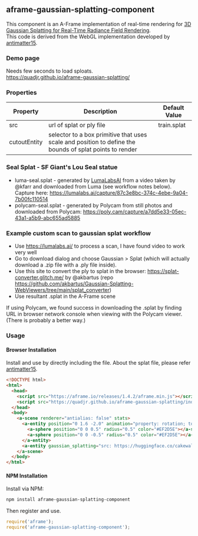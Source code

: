 ## aframe-gaussian-splatting-component

This component is an A-Frame implementation of real-time rendering for [3D Gaussian Splatting for Real-Time Radiance Field Rendering](https://repo-sam.inria.fr/fungraph/3d-gaussian-splatting/).  
This code is derived from the WebGL implementation developed by [antimatter15](https://github.com/antimatter15/splat).

### Demo page

Needs few seconds to load sploats.  
https://quadjr.github.io/aframe-gaussian-splatting/

### Properties

| Property  | Description                 | Default Value |
| --------  | -----------                 | ------------- |
| src       | url of splat or ply file    | train.splat   |
| cutoutEntity | selector to a box primitive that uses scale and position to define the bounds of splat points to render    |     |

### Seal Splat - SF Giant's Lou Seal statue
* luma-seal.splat - generated by [LumaLabsAI](https://lumalabs.ai/) from a video taken by @kfarr and downloaded from Luma (see workflow notes below). Capture here: https://lumalabs.ai/capture/87c3e8bc-374c-4ebe-9a04-7b00fc110514
* polycam-seal.splat - generated by Polycam from still photos and downloaded from Polycam: https://poly.cam/capture/a7dd5e33-05ec-43a1-a5b9-abc655ad5885

### Example custom scan to gaussian splat workflow
* Use https://lumalabs.ai/ to process a scan, I have found video to work very well
* Go to download dialog and choose Gaussian > Splat (which will actually download a .zip file with a .ply file inside).
* Use this site to convert the ply to splat in the browser: https://splat-converter.glitch.me/ by @akbartus (repo https://github.com/akbartus/Gaussian-Splatting-WebViewers/tree/main/splat_converter)
* Use resultant .splat in the A-Frame scene

If using Polycam, we found success in downloading the .splat by finding URL in browser network console when viewing with the Polycam viewer. (There is probably a better way.)

### Usage

#### Browser Installation

Install and use by directly including the file.
About the splat file, please refer [antimatter15](https://github.com/antimatter15/splat).

```html
<!DOCTYPE html>
<html>
  <head>
    <script src="https://aframe.io/releases/1.4.2/aframe.min.js"></script>
    <script src="https://quadjr.github.io/aframe-gaussian-splatting/index.js"></script>
  </head>
  <body>
    <a-scene renderer="antialias: false" stats>
      <a-entity position="0 1.6 -2.0" animation="property: rotation; to: 0 360 0; dur: 10000; easing: linear; loop: true">
        <a-sphere position="0 0 0.5" radius="0.5" color="#EF2D5E"></a-sphere>
        <a-sphere position="0 0 -0.5" radius="0.5" color="#EF2D5E"></a-sphere>
      </a-entity>
      <a-entity gaussian_splatting="src: https://huggingface.co/cakewalk/splat-data/resolve/main/train.splat;" rotation="0 0 0" position="0 1.5 -2"></a-entity>
    </a-scene>
  </body>
</html>
```


#### NPM Installation

Install via NPM:

```bash
npm install aframe-gaussian-splatting-component
```

Then register and use.

```js
require('aframe');
require('aframe-gaussian-splatting-component');
```